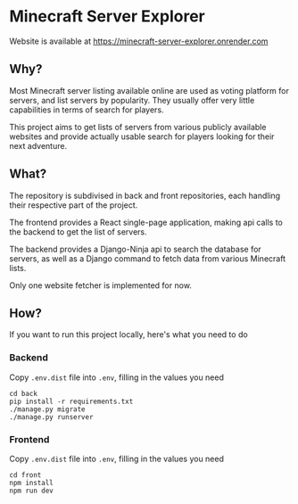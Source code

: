 # Minecraft Server Explorer

Website is available at https://minecraft-server-explorer.onrender.com


## Why?
Most Minecraft server listing available online are used as voting platform for servers, and list servers by popularity.
They usually offer very little capabilities in terms of search for players.

This project aims to get lists of servers from various publicly available websites and provide actually
usable search for players looking for their next adventure.

## What?
The repository is subdivised in back and front repositories, each handling their respective part of the project.

The frontend provides a React single-page application, making api calls to the backend to get the list of servers.

The backend provides a Django-Ninja api to search the database for servers, as well as a Django command to fetch data
from various Minecraft lists.

Only one website fetcher is implemented for now.

## How?
If you want to run this project locally, here's what you need to do

### Backend
Copy `.env.dist` file into `.env`, filling in the values you need

```shell
cd back
pip install -r requirements.txt
./manage.py migrate
./manage.py runserver
```

### Frontend
Copy `.env.dist` file into `.env`, filling in the values you need

```shell
cd front
npm install
npm run dev
```
